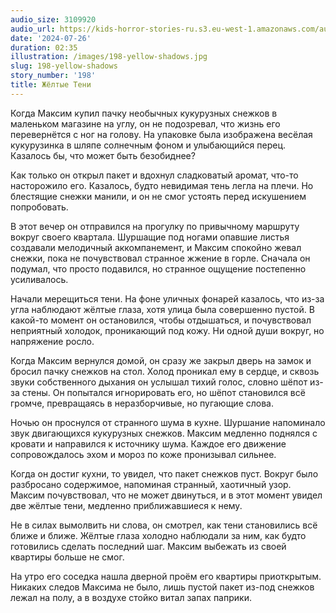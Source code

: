 ```yaml
---
audio_size: 3109920
audio_url: https://kids-horror-stories-ru.s3.eu-west-1.amazonaws.com/audio/198-yellow-shadows.mp3
date: '2024-07-26'
duration: 02:35
illustration: /images/198-yellow-shadows.jpg
slug: 198-yellow-shadows
story_number: '198'
title: Жёлтые Тени
---
```


Когда Максим купил пачку необычных кукурузных снежков в маленьком магазине на углу, он не подозревал, что жизнь его перевернётся с ног на голову. На упаковке была изображена весёлая кукурузинка в шляпе солнечным фоном и улыбающийся перец. Казалось бы, что может быть безобиднее?

Как только он открыл пакет и вдохнул сладковатый аромат, что-то насторожило его. Казалось, будто невидимая тень легла на плечи. Но блестящие снежки манили, и он не смог устоять перед искушением попробовать.

В этот вечер он отправился на прогулку по привычному маршруту вокруг своего квартала. Шуршащие под ногами опавшие листья создавали мелодичный аккомпанемент, и Максим спокойно жевал снежки, пока не почувствовал странное жжение в горле. Сначала он подумал, что просто подавился, но странное ощущение постепенно усиливалось.

Начали мерещиться тени. На фоне уличных фонарей казалось, что из-за угла наблюдают жёлтые глаза, хотя улица была совершенно пустой. В какой-то момент он остановился, чтобы отдышаться, и почувствовал неприятный холодок, проникающий под кожу. Ни одной души вокруг, но напряжение росло.

Когда Максим вернулся домой, он сразу же закрыл дверь на замок и бросил пачку снежков на стол. Холод проникал ему в сердце, и сквозь звуки собственного дыхания он услышал тихий голос, словно шёпот из-за стены. Он попытался игнорировать его, но шёпот становился всё громче, превращаясь в неразборчивые, но пугающие слова.

Ночью он проснулся от странного шума в кухне. Шуршание напоминало звук двигающихся кукурузных снежков. Максим медленно поднялся с кровати и направился к источнику шума. Каждое его движение сопровождалось эхом и мороз по коже пронизывал сильнее.

Когда он достиг кухни, то увидел, что пакет снежков пуст. Вокруг было разбросано содержимое, напоминая странный, хаотичный узор. Максим почувствовал, что не может двинуться, и в этот момент увидел две жёлтые тени, медленно приближавшиеся к нему.

Не в силах вымолвить ни слова, он смотрел, как тени становились всё ближе и ближе. Жёлтые глаза холодно наблюдали за ним, как будто готовились сделать последний шаг. Максим выбежать из своей квартиры больше не смог.

На утро его соседка нашла дверной проём его квартиры приоткрытым. Никаких следов Максима не было, лишь пустой пакет из-под снежков лежал на полу, а в воздухе стойко витал запах паприки.